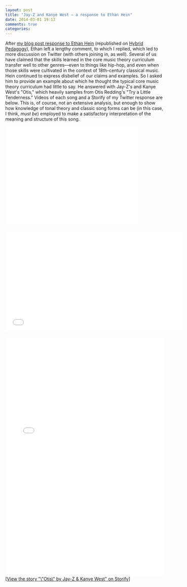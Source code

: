 ```yaml
---
layout: post
title: "Jay-Z and Kanye West – a response to Ethan Hein"
date: 2014-03-01 19:13
comments: true
categories: 
---
```


After [my blog post response to Ethan Hein](http://kris.shaffermusic.com/2014/02/what-is-music-theory/) (republished on [Hybrid Pedagogy](http://www.hybridpedagogy.com/page-two/music-theory/)), Ethan left a lengthy comment, to which I replied, which led to more discussion on Twitter (with others joining in, as well). Several of us have claimed that the skills learned in the core music theory curriculum transfer well to other genres—even to things like hip-hop, and even when those skills were cultivated in the context of 18th-century classical music. Hein continued to express disbelief of our claims and examples. So I asked him to provide an example about which he thought the typical core music theory curriculum had little to say. He answered with Jay-Z's and Kanye West's "Otis," which heavily samples from Otis Redding's "Try a Little Tenderness." Videos of each song and a Storify of my Twitter response are below. This is, of course, not an extensive analysis, but enough to show how knowledge of tonal theory and classic song forms can be (in this case, I think, *must be*) employed to make a satisfactory interpretation of the meaning and structure of this song.

<iframe width="420" height="315" src="//www.youtube.com/embed/TXmLjbTBcdU" frameborder="0" allowfullscreen></iframe><br/><br/>

<iframe width="560" height="315" src="//www.youtube.com/embed/BoEKWtgJQAU" frameborder="0" allowfullscreen></iframe><br/><br/>

<div class="storify"><iframe src="//storify.com/krisshaffer/otis-by-jay-z-and-kanye-west/embed?header=false" width="100%" height=750 frameborder=no allowtransparency=true></iframe><script src="//storify.com/krisshaffer/otis-by-jay-z-and-kanye-west.js?header=false"></script><noscript>[<a href="//storify.com/krisshaffer/otis-by-jay-z-and-kanye-west" target="_blank">View the story "\"Otis\" by Jay-Z & Kanye West" on Storify</a>]</noscript></div>